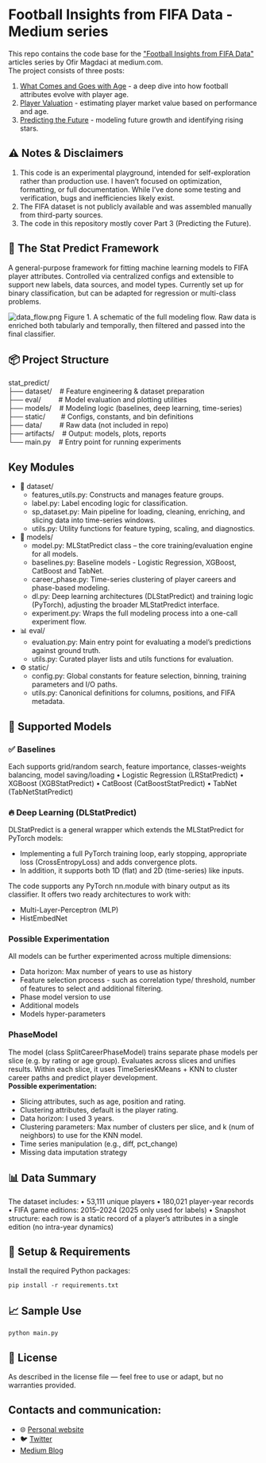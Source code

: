 # Football Insights from FIFA Data - Medium series

This repo contains the code base for the <a href="https://medium.com/@ofirmagdaci">"Football Insights from FIFA
Data"</a> articles series by Ofir Magdaci at medium.com.<br>
The project consists of three posts:
1. <a href="https://medium.com/@ofirmagdaci/football-insights-from-fifa-data-what-comes-and-goes-with-age-2c4636bc99d1">
   What Comes and Goes with Age</a> - a deep dive into how football attributes evolve with player age.
2. <a href="https://medium.com/@ofirmagdaci/football-insights-from-fifa-data-player-valuation-55b1b748e05d">Player
   Valuation</a> - estimating player market value based on performance and age.
3. <a href="https://medium.com/@ofirmagdaci/football-insights-from-fifa-data-predicting-the-future-59891408e8dd">Predicting the Future</a> - modeling future growth and identifying
   rising stars.

## ⚠️ Notes & Disclaimers
1. This code is an experimental playground, intended for self-exploration rather than production use. I haven’t focused on optimization, formatting, or full documentation. While I’ve done some testing and verification, bugs and inefficiencies likely exist. 
2. The FIFA dataset is not publicly available and was assembled manually from third-party sources.
3. The code in this repository mostly cover Part 3 (Predicting the Future).

## 🧠 The Stat Predict Framework
A general-purpose framework for fitting machine learning models to FIFA player attributes. Controlled via centralized configs and extensible to support new labels, data sources, and model types.
Currently set up for binary classification, but can be adapted for regression or multi-class problems.

![data_flow.png](artifacts/figures/data_flow.png)
Figure 1. A schematic of the full modeling flow. Raw data is enriched both tabularly and temporally, then filtered and passed into the final classifier.

## 📦 Project Structure
stat_predict/<br>
├── dataset/&nbsp;&nbsp;&nbsp;&nbsp;# Feature engineering & dataset preparation<br>
├── eval/&nbsp;&nbsp;&nbsp;&nbsp;&nbsp;&nbsp;&nbsp;&nbsp;&nbsp;# Model evaluation and plotting utilities<br>
├── models/&nbsp;&nbsp;&nbsp;&nbsp;# Modeling logic (baselines, deep learning, time-series)<br>
├── static/&nbsp;&nbsp;&nbsp;&nbsp;&nbsp;&nbsp;&nbsp;&nbsp;# Configs, constants, and bin definitions<br>
├── data/&nbsp;&nbsp;&nbsp;&nbsp;&nbsp;&nbsp;&nbsp;&nbsp;&nbsp;# Raw data (not included in repo)<br>
├── artifacts/ &nbsp;&nbsp;&nbsp;# Output: models, plots, reports<br>
└── main.py &nbsp;&nbsp;&nbsp;# Entry point for running experiments<br>

## Key Modules
- 📁 dataset/
    - features_utils.py: Constructs and manages feature groups.
    - label.py: Label encoding logic for classification.
    - sp_dataset.py: Main pipeline for loading, cleaning, enriching, and slicing data into time-series windows.
    - utils.py: Utility functions for feature typing, scaling, and diagnostics.
- 🤖 models/
    - model.py: MLStatPredict class – the core training/evaluation engine for all models.
    - baselines.py: Baseline models - Logistic Regression, XGBoost, CatBoost and TabNet.
    - career_phase.py: Time-series clustering of player careers and phase-based modeling.
    - dl.py: Deep learning architectures (DLStatPredict) and training logic (PyTorch), adjusting the broader MLStatPredict interface.
    - experiment.py: Wraps the full modeling process into a one-call experiment flow.
- 📊 eval/
    - evaluation.py: Main entry point for evaluating a model’s predictions against ground truth.
    - utils.py: Curated player lists and utils functions for evaluation.
- ⚙️ static/
    - config.py: Global constants for feature selection, binning, training parameters and I/O paths.
    - utils.py: Canonical definitions for columns, positions, and FIFA metadata.

## 🤖 Supported Models
### ✅ Baselines
Each supports grid/random search, feature importance, classes-weights balancing, model saving/loading
	•	Logistic Regression (LRStatPredict)
	•	XGBoost (XGBStatPredict)
	•	CatBoost (CatBoostStatPredict)
	•	TabNet (TabNetStatPredict)

### 🔥 Deep Learning (DLStatPredict)
DLStatPredict is a general wrapper which extends the MLStatPredict for PyTorch models: 
- Implementing a full PyTorch training loop, early stopping, appropriate loss (CrossEntropyLoss) and adds convergence plots. <br>
- In addition, it supports both 1D (flat) and 2D (time-series) like inputs. 

The code supports any PyTorch nn.module with binary output as its classifier. It offers two ready architectures to work with:
- Multi-Layer-Perceptron (MLP)
- HistEmbedNet

### Possible Experimentation
All models can be further experimented across multiple dimensions:
- Data horizon: Max number of years to use as history
- Feature selection process - such as correlation type/ threshold, number of features to select and additional filtering.
- Phase model version to use
- Additional models
- Models hyper-parameters

### PhaseModel
The model (class SplitCareerPhaseModel) trains separate phase models per slice (e.g. by rating or age group). Evaluates across slices and unifies results.
Within each slice, it uses TimeSeriesKMeans + KNN to cluster career paths and predict player development.<br>
**Possible experimentation:**
- Slicing attributes, such as age, position and rating.
- Clustering attributes, default is the player rating.
- Data horizon: I used 3 years.
- Clustering parameters: Max number of clusters per slice, and k (num of neighbors) to use for the KNN model. 
- Time series manipulation (e.g., diff, pct_change)
- Missing data imputation strategy

## 📊 Data Summary
The dataset includes:
• 53,111 unique players
• 180,021 player-year records
• FIFA game editions: 2015–2024 (2025 only used for labels)
• Snapshot structure: each row is a static record of a player’s attributes in a single edition (no intra-year dynamics)

## 🔧 Setup & Requirements

Install the required Python packages:

```aiignore
pip install -r requirements.txt
```

## 📈 Sample Use

```aiignore
python main.py
```

## 📄 License

As described in the license file — feel free to use or adapt, but no warranties provided.

## Contacts and communication:

- 🌐 <a href="www.magdaci.com">Personal website</a>
- 🐦 <a href="https://twitter.com/Magdaci">Twitter</a>
- <a href="https://medium.com/@ofirmagdaci">Medium Blog</a>
